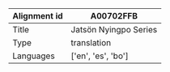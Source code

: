 |Alignment id | A00702FFB
| --- | --- 
|Title | Jatsön Nyingpo Series 
|Type | translation
|Languages | ['en', 'es', 'bo']